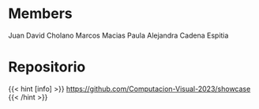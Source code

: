 # Members

Juan David Cholano
Marcos Macias
Paula Alejandra Cadena Espitia

# Repositorio

{{< hint [info] >}}
https://github.com/Computacion-Visual-2023/showcase
{{< /hint >}}